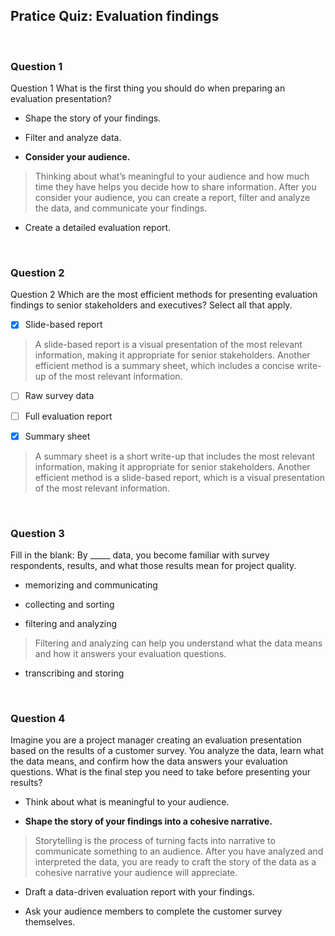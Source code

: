 ## Pratice Quiz: Evaluation findings

<br>

### Question 1

Question 1
What is the first thing you should do when preparing an evaluation presentation?

- Shape the story of your findings.


- Filter and analyze data.


- **Consider your audience.**

> Thinking about what’s meaningful to your audience and how much time they have helps you decide how to share information. After you consider your audience, you can create a report, filter and analyze the data, and communicate your findings.


- Create a detailed evaluation report.

<br>

### Question 2

Question 2
Which are the most efficient methods for presenting evaluation findings to senior stakeholders and executives? Select all that apply.

+ [x] Slide-based report

> A slide-based report is a visual presentation of the most relevant information, making it appropriate for senior stakeholders. Another efficient method is a summary sheet, which includes a concise write-up of the most relevant information.

+ [ ] Raw survey data

+ [ ] Full evaluation report

+ [x] Summary sheet

> A summary sheet is a short write-up that includes the most relevant information, making it appropriate for senior stakeholders. Another efficient method is a slide-based report, which is a visual presentation of the most relevant information.

<br>

### Question 3

Fill in the blank: By _____ data, you become familiar with survey respondents, results, and what those results mean for project quality.

- memorizing and communicating


- collecting and sorting


- filtering and analyzing

> Filtering and analyzing can help you understand what the data means and how it answers your evaluation questions.

- transcribing and storing

<br>

### Question 4

Imagine you are a project manager creating an evaluation presentation based on the results of a customer survey. You analyze the data, learn what the data means, and confirm how the data answers your evaluation questions. What is the final step you need to take before presenting your results? 

- Think about what is meaningful to your audience.


- **Shape the story of your findings into a cohesive narrative.**

> Storytelling is the process of turning facts into narrative to communicate something to an audience. After you have analyzed and interpreted the data, you are ready to craft the story of the data as a cohesive narrative your audience will appreciate.


- Draft a data-driven evaluation report with your findings.


- Ask your audience members to complete the customer survey themselves.

